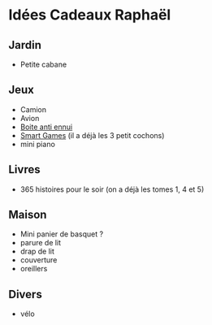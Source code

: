 # Idées Cadeaux Raphaël

## Jardin

- Petite cabane

## Jeux

- Camion
- Avion
- [Boite anti ennui](https://www.natureetdecouvertes.com/enfant/librairie/decouverte-apprentissage/la-boite-anti-ennui-11209630)
- [Smart Games](https://www.smartgames.eu/fr/collection/jeux-préscolaires) (il a déjà les 3 petit cochons)
- mini piano

## Livres

- 365 histoires pour le soir (on a déjà les tomes 1, 4 et 5)

## Maison

- Mini panier de basquet ?
- parure de lit
- drap de lit
- couverture 
- oreillers

## Divers

- vélo 
